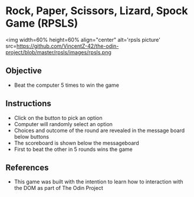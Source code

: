 # Rock, Paper, Scissors, Lizard, Spock Game (RPSLS)

<img 
     width=60% 
     height=60%
     align="center"
     alt='rpsls picture' 
     src=https://github.com/VincentZ-42/the-odin-project/blob/master/rpsls/images/rpsls.png
>

## Objective

- Beat the computer 5 times to win the game

## Instructions

- Click on the button to pick an option
- Computer will randomly select an option
- Choices and outcome of the round are revealed in the message board below buttons
- The scoreboard is shown below the messageboard
- First to beat the other in 5 rounds wins the game

## References

- This game was built with the intention to learn how to interaction with the DOM as part of The Odin Project
